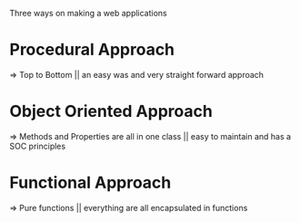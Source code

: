 Three ways on making a web applications

# Procedural Approach

=> Top to Bottom || an easy was and very straight forward approach

# Object Oriented Approach

=> Methods and Properties are all in one class || easy to maintain and has a SOC principles

# Functional Approach

=> Pure functions || everything are all encapsulated in functions
